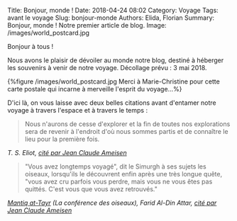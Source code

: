 Title: Bonjour, monde !
Date: 2018-04-24 08:02
Category: Voyage
Tags: avant le voyage
Slug: bonjour-monde
Authors: Elida, Florian
Summary: Bonjour, monde ! Notre premier article de blog.
Image: /images/world_postcard.jpg

Bonjour à tous !

Nous avons le plaisir de dévoiler au monde notre blog, destiné à héberger les souvenirs à venir de notre voyage. Décollage prévu : 3 mai 2018.

{%figure /images/world_postcard.jpg Merci à Marie-Christine pour cette carte postale qui incarne à merveille l'esprit du voyage...%}


D'ici là, on vous laisse avec deux belles citations avant d'entamer notre voyage à travers l'espace et à travers le temps :

> Nous n'aurons de cesse d'explorer et la fin de toutes nos explorations sera de revenir à l'endroit d'où nous sommes partis et de connaître le lieu pour la première fois.

*T. S. Eliot, [cité par Jean Claude Ameisen](https://www.franceinter.fr/emissions/sur-les-epaules-de-darwin/sur-les-epaules-de-darwin-21-avril-2018)*

> "Vous avez longtemps voyagé", dit le Simurgh à ses sujets les oiseaux, lorsqu'ils le découvrent enfin après une très longue quête, "vous avez cru parfois vous perdre, mais vous ne vous êtes pas quittés. C'est vous que vous avez retrouvés."

*[Mantiq at-Tayr](https://fr.wikipedia.org/wiki/La_Conférence_des_oiseaux) (La conférence des oiseaux), Farid Al-Din Attar, [cité par Jean Claude Ameisen](https://www.franceinter.fr/emissions/sur-les-epaules-de-darwin/sur-les-epaules-de-darwin-21-avril-2018)*